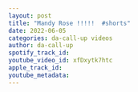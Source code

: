 ```yaml
---
layout: post
title: "Mandy Rose !!!!!  #shorts"
date: 2022-06-05
categories: da-call-up videos
author: da-call-up
spotify_track_id: 
youtube_video_id: xfDxytk7htc
apple_track_id: 
youtube_metadata: 
---
```

